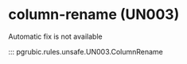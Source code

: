 # column-rename (UN003)

Automatic fix is not available

::: pgrubic.rules.unsafe.UN003.ColumnRename

